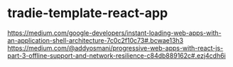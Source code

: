 # tradie-template-react-app

https://medium.com/google-developers/instant-loading-web-apps-with-an-application-shell-architecture-7c0c2f10c73#.bcwae13h3
https://medium.com/@addyosmani/progressive-web-apps-with-react-js-part-3-offline-support-and-network-resilience-c84db889162c#.ezj4cdh6i

